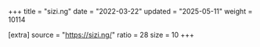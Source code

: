 +++
title = "sizi.ng"
date = "2022-03-22"
updated = "2025-05-11"
weight = 10114

[extra]
source = "https://sizi.ng/"
ratio = 28
size = 10
+++
